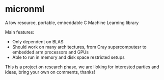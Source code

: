 # micronml
A low resource, portable, embeddable C Machine Learning library

Main features:
* Only dependent on BLAS
* Should work on many architectures, from Cray supercomputesr to embedded arm processors and GPUs
* Able to run in memory and disk space restricted setups

This is a project on research phase, we are lloking for interested parties and ideas, bring your own on comments, thanks!


